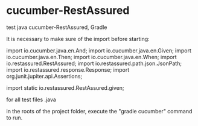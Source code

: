 # cucumber-RestAssured
test java cucumber-RestAssured, Gradle

It is necessary to make sure of the import before starting:

import io.cucumber.java.en.And;
import io.cucumber.java.en.Given;
import io.cucumber.java.en.Then;
import io.cucumber.java.en.When;
import io.restassured.RestAssured;
import io.restassured.path.json.JsonPath;
import io.restassured.response.Response;
import org.junit.jupiter.api.Assertions;

import static io.restassured.RestAssured.given;

for all test files .java

in the roots of the project folder, execute the "gradle cucumber" command to run.
